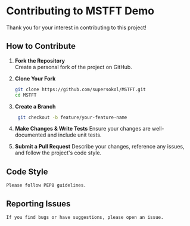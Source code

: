 # Contributing to MSTFT Demo

Thank you for your interest in contributing to this project!

## How to Contribute

1. **Fork the Repository**  
   Create a personal fork of the project on GitHub.

2. **Clone Your Fork**  
   ```bash
   git clone https://github.com/supersokol/MSTFT.git
   cd MSTFT
   ```
3. **Create a Branch**
   ```bash
    git checkout -b feature/your-feature-name
   ```
4. **Make Changes & Write Tests**
    Ensure your changes are well-documented and include unit tests.

5. **Submit a Pull Request**
    Describe your changes, reference any issues, and follow the project's code style.

## Code Style
    Please follow PEP8 guidelines.

## Reporting Issues
    If you find bugs or have suggestions, please open an issue.
